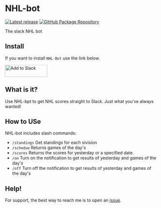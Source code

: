 # NHL-bot

[![Latest release](https://img.shields.io/github/v/release/RaphyLi/nhl-bot)](https://github.com/RaphyLi/nhl-bot/releases)
[![GitHub Package Repository](https://img.shields.io/static/v1.svg?style=flat&label=docker&message=github%20Package&color=blue&logoColor=ffffff)](https://github.com/users/RaphyLi/packages/container/package/nhl-bot)

The slack NHL bot

## Install

If you want to install `NHL-Bot` use the link below.

<a href="https://slack.com/oauth/v2/authorize?scope=channels%3Ahistory%2Cchat%3Awrite%2Ccommands%2Cgroups%3Aread%2Cgroups%3Ahistory%2Cusers%3Aread&amp;state=eyJhbGciOiJIUzI1NiIsInR5cCI6IkpXVCJ9.eyJpbnN0YWxsT3B0aW9ucyI6eyJzY29wZXMiOlsiY2hhbm5lbHM6aGlzdG9yeSIsImNoYXQ6d3JpdGUiLCJjb21tYW5kcyIsImdyb3VwczpyZWFkIiwiZ3JvdXBzOmhpc3RvcnkiLCJ1c2VyczpyZWFkIl19LCJub3ciOiIyMDIxLTAxLTI2VDE5OjI0OjA5LjcwMFoiLCJpYXQiOjE2MTE2ODkwNDl9.bzFKDlstncJkyvjyHp0Z1xFwJarJFyBisVztbvp8qyQ&amp;client_id=1620933655654.1633894684132">
          <img alt="Add to Slack" height="40" width="139" src="https://platform.slack-edge.com/img/add_to_slack.png" srcset="https://platform.slack-edge.com/img/add_to_slack.png 1x, https://platform.slack-edge.com/img/add_to_slack@2x.png 2x">
        </a>

## What is it?

Use NHL-bpt to get NHL scores straight to Slack. Just what you've always wanted!

## How to USe

NHL-bot includes slash commands:

- `/standings` Get standings for each sivision
- `/schedue` Returns games of the day's
- `/scores` Returns the scores for yesterday or a specified date.
- `/on` Turn on the notification to get results of yesterday and games of the day's
- `/off` Turn off the notification to get results of yesterday and games of the day's

## Help!

For support, the best way to reach me is to open an [issue](https://github.com/raphyli/nhl-bot/issues).
